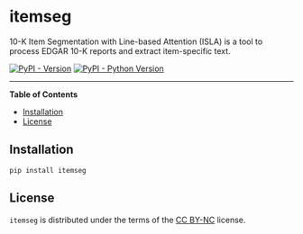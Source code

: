 # itemseg

10-K Item Segmentation with Line-based Attention (ISLA) is a tool to process
EDGAR 10-K reports and extract item-specific text. 


[![PyPI - Version](https://img.shields.io/pypi/v/itemseg.svg)](https://pypi.org/project/itemseg)
[![PyPI - Python Version](https://img.shields.io/pypi/pyversions/itemseg.svg)](https://pypi.org/project/itemseg)

-----

**Table of Contents**

- [Installation](#installation)
- [License](#license)

## Installation

```console
pip install itemseg
```

## License

`itemseg` is distributed under the terms of the [CC BY-NC](https://creativecommons.org/licenses/by-nc/4.0/) license.
